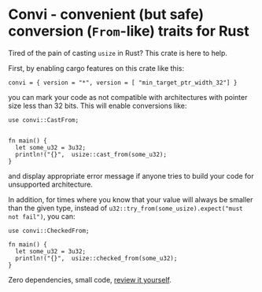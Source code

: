# Convi - convenient (but safe) conversion (`From`-like) traits for Rust


Tired of the pain of casting `usize` in Rust? This crate is here to help.

First, by enabling cargo features on this crate like this:

```
convi = { version = "*", version = [ "min_target_ptr_width_32"] }
```

you can mark your code as not compatible with architectures with
pointer size less than 32 bits. This will enable conversions like:

```
use convi::CastFrom;


fn main() {
  let some_u32 = 3u32;
  println!("{}",  usize::cast_from(some_u32);
}
```

and display appropriate error message if anyone
tries to build your code for unsupported architecture.

In addition, for times where you know that your value
will always be smaller than the given type, instead of
`u32::try_from(some_usize).expect("must not fail")`,
you can:

```
use convi::CheckedFrom;

fn main() {
  let some_u32 = 3u32;
  println!("{}",  usize::checked_from(some_u32);
}
```


Zero dependencies, small code, [review it yourself](./src/lib.rs).
